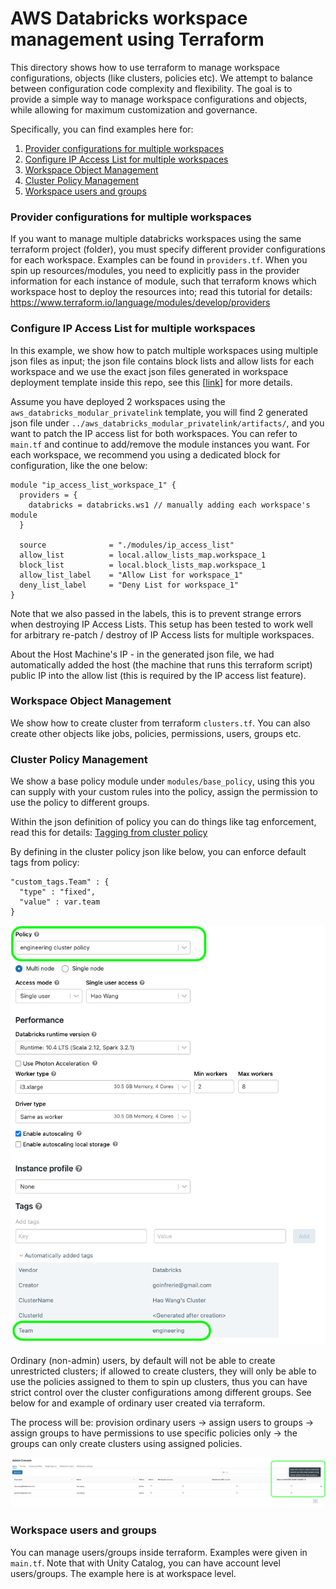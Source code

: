 AWS Databricks workspace management using Terraform
=========================

This directory shows how to use terraform to manage workspace configurations, objects (like clusters, policies etc). We attempt to balance between configuration code complexity and flexibility. The goal is to provide a simple way to manage workspace configurations and objects, while allowing for maximum customization and governance.

Specifically, you can find examples here for:
1. [Provider configurations for multiple workspaces](https://github.com/hwang-db/tf_aws_deployment/tree/main/aws_workspace_config#provider-configurations-for-multiple-workspaces)
2. [Configure IP Access List for multiple workspaces](https://github.com/hwang-db/tf_aws_deployment/tree/main/aws_workspace_config#configure-ip-access-list-for-multiple-workspaces)
3. [Workspace Object Management](https://github.com/hwang-db/tf_aws_deployment/tree/main/aws_workspace_config#workspace-object-management)
4. [Cluster Policy Management](https://github.com/hwang-db/tf_aws_deployment/tree/main/aws_workspace_config#cluster-policy-management)
5. [Workspace users and groups](https://github.com/hwang-db/tf_aws_deployment/tree/main/aws_workspace_config#workspace-users-and-groups)

### Provider configurations for multiple workspaces

If you want to manage multiple databricks workspaces using the same terraform project (folder), you must specify different provider configurations for each workspace. Examples can be found in `providers.tf`.
When you spin up resources/modules, you need to explicitly pass in the provider information for each instance of module, such that terraform knows which workspace host to deploy the resources into; read this tutorial for details: https://www.terraform.io/language/modules/develop/providers

### Configure IP Access List for multiple workspaces

In this example, we show how to patch multiple workspaces using multiple json files as input; the json file contains block lists and allow lists for each workspace and we use the exact json files generated in workspace deployment template inside this repo, see this [[link](https://github.com/hwang-db/tf_aws_deployment/tree/main/aws_databricks_modular_privatelink#ip-access-list)] for more details.

Assume you have deployed 2 workspaces using the `aws_databricks_modular_privatelink` template, you will find 2 generated json file under `../aws_databricks_modular_privatelink/artifacts/`, and you want to patch the IP access list for both workspaces. You can refer to `main.tf` and continue to add/remove the module instances you want. For each workspace, we recommend you using a dedicated block for configuration, like the one below:

```hcl
module "ip_access_list_workspace_1" {
  providers = {
    databricks = databricks.ws1 // manually adding each workspace's module
  }

  source              = "./modules/ip_access_list"
  allow_list          = local.allow_lists_map.workspace_1
  block_list          = local.block_lists_map.workspace_1
  allow_list_label    = "Allow List for workspace_1"
  deny_list_label     = "Deny List for workspace_1"
}
```

Note that we also passed in the labels, this is to prevent strange errors when destroying IP Access Lists. This setup has been tested to work well for arbitrary re-patch / destroy of IP Access lists for multiple workspaces.

About the Host Machine's IP - in the generated json file, we had automatically added the host (the machine that runs this terraform script) public IP into the allow list (this is required by the IP access list feature).

### Workspace Object Management

We show how to create cluster from terraform `clusters.tf`. You can also create other objects like jobs, policies, permissions, users, groups etc.

### Cluster Policy Management

We show a base policy module under `modules/base_policy`, using this you can supply with your custom rules into the policy, assign the permission to use the policy to different groups.

Within the json definition of policy you can do things like tag enforcement, read this for details: [Tagging from cluster policy](https://registry.terraform.io/providers/databricks/databricks/latest/docs/resources/cluster_policy)

By defining in the cluster policy json like below, you can enforce default tags from policy:

    "custom_tags.Team" : {
      "type" : "fixed",
      "value" : var.team
    }

<img src="../charts/tf_tagging.png" width="600">

Ordinary (non-admin) users, by default will not be able to create unrestricted clusters; if allowed to create clusters, they will only be able to use the policies assigned to them to spin up clusters, thus you can have strict control over the cluster configurations among different groups. See below for and example of ordinary user created via terraform.

The process will be: provision ordinary users -> assign users to groups -> assign groups to have permissions to use specific policies only -> the groups can only create clusters using assigned policies.

<img src="../charts/user_policy.png" width="1200">

### Workspace users and groups

You can manage users/groups inside terraform. Examples were given in `main.tf`. Note that with Unity Catalog, you can have account level users/groups. The example here is at workspace level.